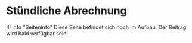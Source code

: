 # Stündliche Abrechnung

!!! info "Seiteninfo" 
      Diese Seite befindet sich noch im Aufbau. Der Beitrag wird bald verfügbar sein!
